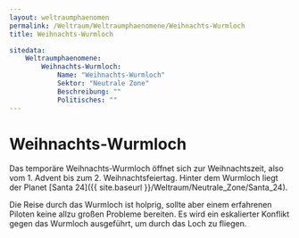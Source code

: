 ```yaml
---
layout: weltraumphaenomen
permalink: /Weltraum/Weltraumphaenomene/Weihnachts-Wurmloch
title: Weihnachts-Wurmloch

sitedata:
    Weltraumphaenomene:
        Weihnachts-Wurmloch:
            Name: "Weihnachts-Wurmloch"
            Sektor: "Neutrale Zone"
            Beschreibung: ""
            Politisches: ""
---
```


# Weihnachts-Wurmloch

Das temporäre Weihnachts-Wurmloch öffnet sich zur Weihnachtszeit, also vom 1. Advent bis zum 2. Weihnachtsfeiertag. Hinter dem Wurmloch liegt der Planet [Santa 24]({{ site.baseurl }}/Weltraum/Neutrale_Zone/Santa_24).

Die Reise durch das Wurmloch ist holprig, sollte aber einem erfahrenen Piloten keine allzu großen Probleme bereiten. Es wird ein eskalierter Konflikt gegen das Wurmloch ausgeführt, um durch das Loch zu fliegen.
